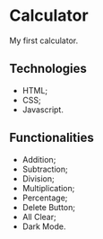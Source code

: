 # Calculator

My first calculator.

## Technologies

- HTML;
- CSS;
- Javascript.

## Functionalities

- Addition;
- Subtraction;
- Division;
- Multiplication;
- Percentage;
- Delete Button;
- All Clear;
- Dark Mode.